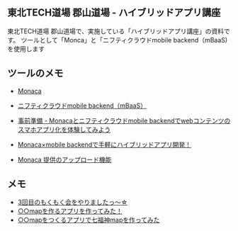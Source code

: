 東北TECH道場 郡山道場 - ハイブリッドアプリ講座
----------------
東北TECH道場 郡山道場で、実施している「ハイブリッドアプリ講座」の資料です。 ツールとして「Monca」と「ニフティクラウドmobile backend（mBaaS) を使用します


## ツールのメモ

* [Monaca](https://ja.monaca.io/)
* [ニフティクラウドmobile backend（mBaaS）](http://mb.cloud.nifty.com/)

* [事前準備 - Monacaとニフティクラウドmobile backendでwebコンテンツのスマホアプリ化を体験してみよう](http://www.slideshare.net/mobilebackend/monacamobile-backendweb)
* [Monaca×mobile backendで手軽にハイブリッドアプリ開発！](http://mb.cloud.nifty.com/monaca_mbaas/)
* [Monaca 提供のアップロード機能](http://docs.monaca.mobi/cur/ja/manual/deploy/appstore/app_submission/)

## メモ

- [3回目のもくもく会をやりましたっ～☆](http://blog.mb.cloud.nifty.com/?p=7693&_hsenc=p2ANqtz-9HPHlM6gXzwXKM1XUvV17s1ojkuEd034lmKI23q3UrGwXb6eJHPNo5Ey1EhvPRdog5u1MvtrwxIJT4z7htyUxPKZ_bUQ&_hsmi=27836459#civictech)
- [○○mapを作るアプリを作ってみた！](http://qiita.com/fumishitan/items/2eff8fbd62e6ba31854e)
- [○○mapをつくるアプリで七福神mapを作ってみた](http://qiita.com/fumishitan/items/497db47af5be4923bdde)

